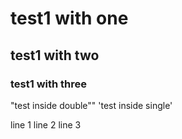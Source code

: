 # test1 with one 
## test1 with two
### test1 with three


"test inside double""
'test inside single'


line 1
line 2
line 3


